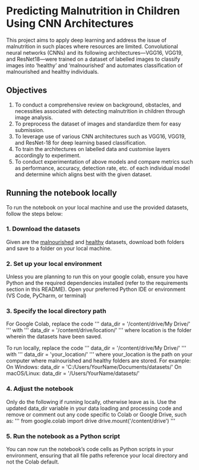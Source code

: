 # Predicting Malnutrition in Children Using CNN Architectures 
This project aims to apply deep learning and address the issue of malnutrition in such places where resources are limited. Convolutional neural networks (CNNs) and its following architectures—VGG16, VGG19, and ResNet18—were trained on a dataset of labelled images to classify images into ‘healthy’ and ‘malnourished’ and automates classification of malnourished and healthy individuals. 

## Objectives
1. To conduct a comprehensive review on background, obstacles, and necessities associated with detecting malnutrition in children through image analysis.
2. To preprocess the dataset of images and standardize them for easy submission.
3. To leverage use of various CNN architectures such as VGG16, VGG19, and ResNet-18 for deep learning based classification.
4. To train the architectures on labelled data and customise layers accordingly to experiment.
5. To conduct experimentation of above models and compare metrics such as performance, accuracy, detection rate, etc. of each individual model and determine which aligns best with the given dataset.

## Running the notebook locally
To run the notebook on your local machine and use the provided datasets, follow the steps below:

### 1. Download the datasets
Given are the [malnourished](https://drive.google.com/drive/folders/1W9cpubFkGT8nEG_CuiU_arMQVpQ3N5MJ?usp=drive_link) and [healthy](https://drive.google.com/drive/folders/1eQY6Z4PXlUT59Sf8Hq_nEW4hoT-7CChK?usp=drive_link) datasets, download both folders and save to a folder on your local machine.

### 2. Set up your local environment
Unless you are planning to run this on your google colab, ensure you have Python and the required dependencies installed (refer to the requirements section in this README). Open your preferred Python IDE or environment (VS Code, PyCharm, or terminal)

### 3. Specify the local directory path
For Google Colab, replace the code
'''
data_dir = '/content/drive/My Drive/'
'''
with
'''
data_dir = '/content/drive/location/'
'''
where location is the folder wherein the datasets have been saved. 

To run locally, replace the code
'''
data_dir = '/content/drive/My Drive/'
'''
with
'''
data_dir = 'your_location/'
'''
where your_location is the path on your computer where malnourished and healthy folders are stored. For example:
On Windows: data_dir = 'C:/Users/YourName/Documents/datasets/'
On macOS/Linux: data_dir = '/Users/YourName/datasets/'

### 4. Adjust the notebook 
Only do the following if running locally, otherwise leave as is.
Use the updated data_dir variable in your data loading and processing code and remove or comment out any code specific to Colab or Google Drive, such as:
'''
from google.colab import drive
drive.mount('/content/drive')
'''

### 5. Run the notebook as a Python script
You can now run the notebook’s code cells as Python scripts in your environment, ensuring that all file paths reference your local directory and not the Colab default.
